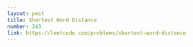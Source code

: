```yaml
---
layout: post
title: Shortest Word Distance
number: 243
link: https://leetcode.com/problems/shortest-word-distance
---
```

